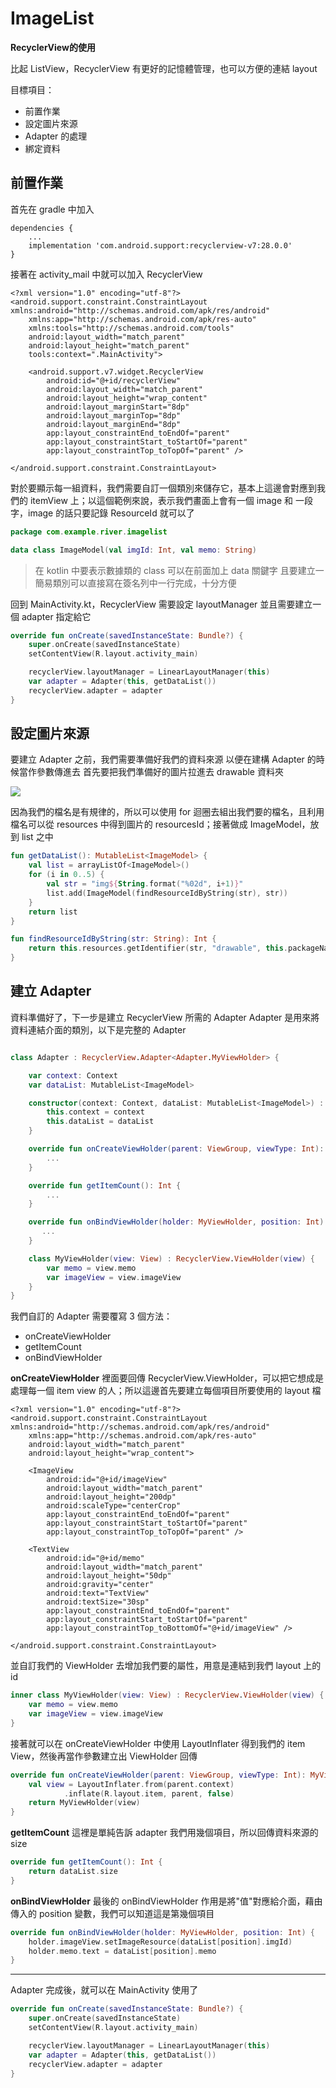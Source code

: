 ImageList
===
**RecyclerView的使用**



比起 ListView，RecyclerView 有更好的記憶體管理，也可以方便的連結 layout

目標項目：
- 前置作業
- 設定圖片來源
- Adapter 的處理
- 綁定資料

## 前置作業
首先在 gradle 中加入
```
dependencies {
    ...
    implementation 'com.android.support:recyclerview-v7:28.0.0'
}
```
接著在 activity_mail 中就可以加入 RecyclerView
```xml=
<?xml version="1.0" encoding="utf-8"?>
<android.support.constraint.ConstraintLayout xmlns:android="http://schemas.android.com/apk/res/android"
    xmlns:app="http://schemas.android.com/apk/res-auto"
    xmlns:tools="http://schemas.android.com/tools"
    android:layout_width="match_parent"
    android:layout_height="match_parent"
    tools:context=".MainActivity">

    <android.support.v7.widget.RecyclerView
        android:id="@+id/recyclerView"
        android:layout_width="match_parent"
        android:layout_height="wrap_content"
        android:layout_marginStart="8dp"
        android:layout_marginTop="8dp"
        android:layout_marginEnd="8dp"
        app:layout_constraintEnd_toEndOf="parent"
        app:layout_constraintStart_toStartOf="parent"
        app:layout_constraintTop_toTopOf="parent" />

</android.support.constraint.ConstraintLayout>
```
對於要顯示每一組資料，我們需要自訂一個類別來儲存它，基本上這邊會對應到我們的 itemView 上；以這個範例來說，表示我們畫面上會有一個 image 和 一段字，image 的話只要記錄 ResourceId 就可以了
```kotlin
package com.example.river.imagelist

data class ImageModel(val imgId: Int, val memo: String)
```
>在 kotlin 中要表示數據類的 class 可以在前面加上 data 關鍵字
>且要建立一簡易類別可以直接寫在簽名列中一行完成，十分方便

回到 MainActivity.kt，RecyclerView 需要設定 layoutManager
並且需要建立一個 adapter 指定給它
```kotlin
override fun onCreate(savedInstanceState: Bundle?) {
    super.onCreate(savedInstanceState)
    setContentView(R.layout.activity_main)

    recyclerView.layoutManager = LinearLayoutManager(this)
    var adapter = Adapter(this, getDataList())
    recyclerView.adapter = adapter
}
```

## 設定圖片來源
要建立 Adapter 之前，我們需要準備好我們的資料來源
以便在建構 Adapter 的時候當作參數傳進去
首先要把我們準備好的圖片拉進去 drawable 資料夾

![](https://i.imgur.com/9AvE5sK.png)

因為我們的檔名是有規律的，所以可以使用 for 迴圈去組出我們要的檔名，且利用檔名可以從 resources 中得到圖片的 resourcesId；接著做成 ImageModel，放到 list 之中
```kotlin
fun getDataList(): MutableList<ImageModel> {
    val list = arrayListOf<ImageModel>()
    for (i in 0..5) {
        val str = "img${String.format("%02d", i+1)}"
        list.add(ImageModel(findResourceIdByString(str), str))
    }
    return list
}

fun findResourceIdByString(str: String): Int {
    return this.resources.getIdentifier(str, "drawable", this.packageName)
}
```

## 建立 Adapter
資料準備好了，下一步是建立 RecyclerView 所需的 Adapter
Adapter 是用來將資料連結介面的類別，以下是完整的 Adapter
```kotlin

class Adapter : RecyclerView.Adapter<Adapter.MyViewHolder> {

    var context: Context
    var dataList: MutableList<ImageModel>

    constructor(context: Context, dataList: MutableList<ImageModel>) : super() {
        this.context = context
        this.dataList = dataList
    }

    override fun onCreateViewHolder(parent: ViewGroup, viewType: Int): MyViewHolder {
        ...
    }

    override fun getItemCount(): Int {
        ...
    }

    override fun onBindViewHolder(holder: MyViewHolder, position: Int) {
       ...
    }

    class MyViewHolder(view: View) : RecyclerView.ViewHolder(view) {
        var memo = view.memo
        var imageView = view.imageView
    }
}
```

我們自訂的 Adapter 需要覆寫 3 個方法：
- onCreateViewHolder
- getItemCount
- onBindViewHolder

**onCreateViewHolder**
裡面要回傳 RecyclerView.ViewHolder，可以把它想成是處理每一個 item view 的人；所以這邊首先要建立每個項目所要使用的 layout 檔
```xml=
<?xml version="1.0" encoding="utf-8"?>
<android.support.constraint.ConstraintLayout xmlns:android="http://schemas.android.com/apk/res/android"
    xmlns:app="http://schemas.android.com/apk/res-auto"
    android:layout_width="match_parent"
    android:layout_height="wrap_content">

    <ImageView
        android:id="@+id/imageView"
        android:layout_width="match_parent"
        android:layout_height="200dp"
        android:scaleType="centerCrop"
        app:layout_constraintEnd_toEndOf="parent"
        app:layout_constraintStart_toStartOf="parent"
        app:layout_constraintTop_toTopOf="parent" />

    <TextView
        android:id="@+id/memo"
        android:layout_width="match_parent"
        android:layout_height="50dp"
        android:gravity="center"
        android:text="TextView"
        android:textSize="30sp"
        app:layout_constraintEnd_toEndOf="parent"
        app:layout_constraintStart_toStartOf="parent"
        app:layout_constraintTop_toBottomOf="@+id/imageView" />

</android.support.constraint.ConstraintLayout>
```
並自訂我們的 ViewHolder 去增加我們要的屬性，用意是連結到我們 layout 上的 id
```kotlin
inner class MyViewHolder(view: View) : RecyclerView.ViewHolder(view) {
    var memo = view.memo
    var imageView = view.imageView
}
```
接著就可以在 onCreateViewHolder 中使用 LayoutInflater 得到我們的 item View，然後再當作參數建立出 ViewHolder 回傳
```kotlin
override fun onCreateViewHolder(parent: ViewGroup, viewType: Int): MyViewHolder {
    val view = LayoutInflater.from(parent.context)
            .inflate(R.layout.item, parent, false)
    return MyViewHolder(view)
}
```

**getItemCount**
這裡是單純告訴 adapter 我們用幾個項目，所以回傳資料來源的 size
```kotlin
override fun getItemCount(): Int {
    return dataList.size
}
```

**onBindViewHolder**
最後的 onBindViewHolder 作用是將"值"對應給介面，藉由傳入的 position 變數，我們可以知道這是第幾個項目

```kotlin
override fun onBindViewHolder(holder: MyViewHolder, position: Int) {
    holder.imageView.setImageResource(dataList[position].imgId)
    holder.memo.text = dataList[position].memo
}
```
***
Adapter 完成後，就可以在 MainActivity 使用了
```kotlin
override fun onCreate(savedInstanceState: Bundle?) {
    super.onCreate(savedInstanceState)
    setContentView(R.layout.activity_main)

    recyclerView.layoutManager = LinearLayoutManager(this)
    var adapter = Adapter(this, getDataList())
    recyclerView.adapter = adapter
}
```